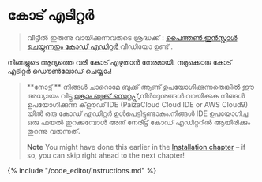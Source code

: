# കോട് എടിറ്റര്‍

> വീട്ടിൽ ഇരുന്നു വായിക്കുന്നവരുടെ ശ്രദ്ധക്ക് : [ പൈത്തൺ ഇൻസ്റ്റാൾ ചെയ്യുന്നതും കോഡ് എഡിറ്റർ ](https://www.youtube.com/watch?v=pVTaqzKZCdA&t=4m43s) വീഡിയോ ഉണ്ട് . 

നിങ്ങളുടെ ആദ്യത്തെ വരി കോട് എഴുതാന്‍ നേരമായി. നമുക്കൊരു കോട് എടിറ്റര്‍ ഡൌണ്‍ലോഡ് ചെയ്യാം!

> **നോട്ട് ** നിങ്ങൾ ചാറൊമേ ബുക്ക് ആണ് ഉപയോഗിക്കുന്നതെങ്കിൽ ഈ അധ്യായം വിട്ടു [ ക്രോം ബുക്ക് സെറ്റപ്പ് ](../chromebook_setup/README.md) നിർദ്ദേശങ്ങൾ വായിക്കുക നിങ്ങൾ ഉപയോഗിക്കുന്ന ക്‌ളൗഡ്‌ IDE (PaizaCloud Cloud IDE or AWS Cloud9) യിൽ ഒരു കോഡ് എഡിറ്റർ ഉൾപെട്ടിട്ടുണ്ടാകും.നിങ്ങൾ IDE ഉപയോഗിച്ച ഒരു ഫയൽ തുറക്കുമ്പോൾ അത് നേരിട്ട് കോഡ് എഡിറ്ററിൽ ആയിരിക്കും തുറന്നു വരുന്നത്.
> 
> **Note** You might have done this earlier in the [Installation chapter](../installation/README.md) – if so, you can skip right ahead to the next chapter!

{% include "/code_editor/instructions.md" %}